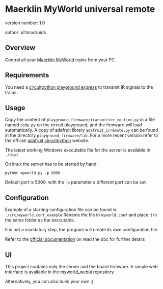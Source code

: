 Maerklin MyWorld universal remote
=================================

version number: 1.0

author: ultimodruido

Overview
--------

Control all your [Maerklin MyWorld](https://www.maerklin.de/de/lp/2020/willkommen-bei-my-world) 
trains from your PC.


Requirements
------------

You need a [circuitpython playground express](https://www.adafruit.com/product/3333) to transmit IR signals to the trains.


Usage
-----

Copy the content of `playground_firmware/transmitter_routine.py` in a file named `code.py` on the circuit playground, 
and the firmware will load automatically.
A copy of adafruit library `adafruit_irremote.py` can be found in the directory `playground_firmware/lib`. 
For a more recent version refer to the official 
[adafruit circuitpython](https://docs.circuitpython.org/en/latest/docs/index.html) website.

The latest working Windows executable file for the server is available in `./dist`

On linux the server has to be started by hand:
```
python myworld.py -p 8000
```

Default port is 5000, with the `-p` parameter a different port can be set.

Configuration
-------------

Example of a starting configuration file can be found in `./src/myworld.conf_example`
Rename the file in `myworld.conf` and place it in the same folder as the executable.

It is not a mandatory step, the program will create its own configuration file.

Refer to the [official documentation](https://myworld-remote.readthedocs.io) on read the doc for further details

UI
--

This project contains only the server and the board firmware.
A simple web interface is available in the [myworld_webui](github.com/ultimodruido/myworld_webui) repository.

Alternatively, you can also build your own ;)
